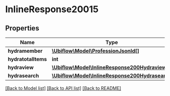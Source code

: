 # InlineResponse20015

## Properties
Name | Type | Description | Notes
------------ | ------------- | ------------- | -------------
**hydramember** | [**\Ubiflow\Model\ProfessionJsonld[]**](ProfessionJsonld.md) |  | 
**hydratotalItems** | **int** |  | [optional] 
**hydraview** | [**\Ubiflow\Model\InlineResponse200Hydraview**](InlineResponse200Hydraview.md) |  | [optional] 
**hydrasearch** | [**\Ubiflow\Model\InlineResponse200Hydrasearch**](InlineResponse200Hydrasearch.md) |  | [optional] 

[[Back to Model list]](../../README.md#documentation-for-models) [[Back to API list]](../../README.md#documentation-for-api-endpoints) [[Back to README]](../../README.md)

